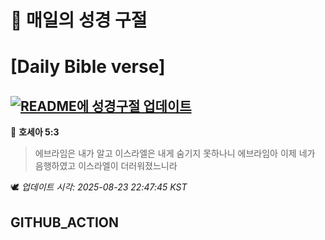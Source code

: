 # 🙏 매일의 성경 구절
# [Daily Bible verse]
## [![README에 성경구절 업데이트](https://github.com/DONGSUKA/first_test/actions/workflows/update-readme-bible.yml/badge.svg)](https://github.com/DONGSUKA/first_test/actions/workflows/update-readme-bible.yml)
<!-- START_BIBLE_VERSE -->
📖 **호세아 5:3**
> 에브라임은 내가 알고 이스라엘은 내게 숨기지 못하나니 에브라임아 이제 네가 음행하였고 이스라엘이 더러워졌느니라

🕊️ _업데이트 시각: 2025-08-23 22:47:45 KST_
  <!-- END_BIBLE_VERSE -->
## GITHUB_ACTION
